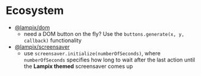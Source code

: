 # Ecosystem

* [@lampix/dom](https://www.npmjs.com/package/@lampix/dom)
  * need a DOM button on the fly? Use the `buttons.generate(x, y, callback)` functionality
* [@lampix/screensaver](https://www.npmjs.com/package/@lampix/screensaver)
  * use `screensaver.initialize(numberOfSeconds)`, where `numberOfSeconds` specifies how long to wait after the last action until the **Lampix themed** screensaver comes up

